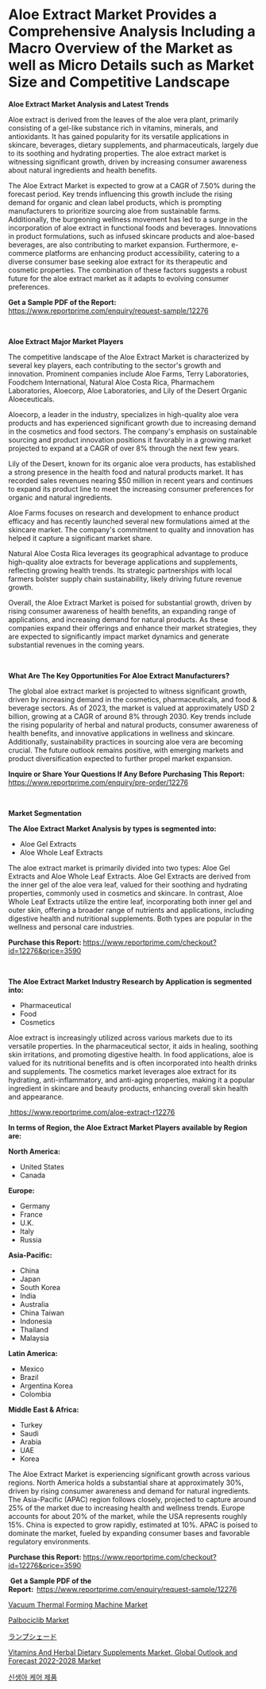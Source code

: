 <p><h1>Aloe Extract Market Provides a Comprehensive Analysis Including a Macro Overview of the Market as well as Micro Details such as Market Size and Competitive Landscape</h1></p><p><strong>Aloe Extract Market Analysis and Latest Trends</strong></p>
<p><p>Aloe extract is derived from the leaves of the aloe vera plant, primarily consisting of a gel-like substance rich in vitamins, minerals, and antioxidants. It has gained popularity for its versatile applications in skincare, beverages, dietary supplements, and pharmaceuticals, largely due to its soothing and hydrating properties. The aloe extract market is witnessing significant growth, driven by increasing consumer awareness about natural ingredients and health benefits.</p><p>The Aloe Extract Market is expected to grow at a CAGR of 7.50% during the forecast period. Key trends influencing this growth include the rising demand for organic and clean label products, which is prompting manufacturers to prioritize sourcing aloe from sustainable farms. Additionally, the burgeoning wellness movement has led to a surge in the incorporation of aloe extract in functional foods and beverages. Innovations in product formulations, such as infused skincare products and aloe-based beverages, are also contributing to market expansion. Furthermore, e-commerce platforms are enhancing product accessibility, catering to a diverse consumer base seeking aloe extract for its therapeutic and cosmetic properties. The combination of these factors suggests a robust future for the aloe extract market as it adapts to evolving consumer preferences.</p></p>
<p><strong>Get a Sample PDF of the Report:&nbsp;</strong> <a href="https://www.reportprime.com/enquiry/request-sample/12276">https://www.reportprime.com/enquiry/request-sample/12276</a></p>
<p>&nbsp;</p>
<p><strong>Aloe Extract Major Market Players</strong></p>
<p><p>The competitive landscape of the Aloe Extract Market is characterized by several key players, each contributing to the sector's growth and innovation. Prominent companies include Aloe Farms, Terry Laboratories, Foodchem International, Natural Aloe Costa Rica, Pharmachem Laboratories, Aloecorp, Aloe Laboratories, and Lily of the Desert Organic Aloeceuticals.</p><p>Aloecorp, a leader in the industry, specializes in high-quality aloe vera products and has experienced significant growth due to increasing demand in the cosmetics and food sectors. The company's emphasis on sustainable sourcing and product innovation positions it favorably in a growing market projected to expand at a CAGR of over 8% through the next few years.</p><p>Lily of the Desert, known for its organic aloe vera products, has established a strong presence in the health food and natural products market. It has recorded sales revenues nearing $50 million in recent years and continues to expand its product line to meet the increasing consumer preferences for organic and natural ingredients.</p><p>Aloe Farms focuses on research and development to enhance product efficacy and has recently launched several new formulations aimed at the skincare market. The company's commitment to quality and innovation has helped it capture a significant market share.</p><p>Natural Aloe Costa Rica leverages its geographical advantage to produce high-quality aloe extracts for beverage applications and supplements, reflecting growing health trends. Its strategic partnerships with local farmers bolster supply chain sustainability, likely driving future revenue growth.</p><p>Overall, the Aloe Extract Market is poised for substantial growth, driven by rising consumer awareness of health benefits, an expanding range of applications, and increasing demand for natural products. As these companies expand their offerings and enhance their market strategies, they are expected to significantly impact market dynamics and generate substantial revenues in the coming years.</p></p>
<p>&nbsp;</p>
<p><strong>What Are The Key Opportunities For Aloe Extract Manufacturers?</strong></p>
<p><p>The global aloe extract market is projected to witness significant growth, driven by increasing demand in the cosmetics, pharmaceuticals, and food & beverage sectors. As of 2023, the market is valued at approximately USD 2 billion, growing at a CAGR of around 8% through 2030. Key trends include the rising popularity of herbal and natural products, consumer awareness of health benefits, and innovative applications in wellness and skincare. Additionally, sustainability practices in sourcing aloe vera are becoming crucial. The future outlook remains positive, with emerging markets and product diversification expected to further propel market expansion.</p></p>
<p><strong>Inquire or Share Your Questions If Any Before Purchasing This Report:</strong> <a href="https://www.reportprime.com/enquiry/pre-order/12276">https://www.reportprime.com/enquiry/pre-order/12276</a></p>
<p>&nbsp;</p>
<p><strong>Market Segmentation</strong></p>
<p><strong>The Aloe Extract Market Analysis by types is segmented into:</strong></p>
<p><ul><li>Aloe Gel Extracts</li><li>Aloe Whole Leaf Extracts</li></ul></p>
<p><p>The aloe extract market is primarily divided into two types: Aloe Gel Extracts and Aloe Whole Leaf Extracts. Aloe Gel Extracts are derived from the inner gel of the aloe vera leaf, valued for their soothing and hydrating properties, commonly used in cosmetics and skincare. In contrast, Aloe Whole Leaf Extracts utilize the entire leaf, incorporating both inner gel and outer skin, offering a broader range of nutrients and applications, including digestive health and nutritional supplements. Both types are popular in the wellness and personal care industries.</p></p>
<p><strong>Purchase this Report:&nbsp;</strong><a href="https://www.reportprime.com/checkout?id=12276&price=3590">https://www.reportprime.com/checkout?id=12276&price=3590</a></p>
<p>&nbsp;</p>
<p><strong>The Aloe Extract Market Industry Research by Application is segmented into:</strong></p>
<p><ul><li>Pharmaceutical</li><li>Food</li><li>Cosmetics</li></ul></p>
<p><p>Aloe extract is increasingly utilized across various markets due to its versatile properties. In the pharmaceutical sector, it aids in healing, soothing skin irritations, and promoting digestive health. In food applications, aloe is valued for its nutritional benefits and is often incorporated into health drinks and supplements. The cosmetics market leverages aloe extract for its hydrating, anti-inflammatory, and anti-aging properties, making it a popular ingredient in skincare and beauty products, enhancing overall skin health and appearance.</p></p>
<p><a href="https://www.reportprime.com/aloe-extract-r12276">&nbsp;https://www.reportprime.com/aloe-extract-r12276</a></p>
<p><strong>In terms of Region, the Aloe Extract Market Players available by Region are:</strong></p>
<p>
    <p> <strong> North America: </strong>
        <ul>
            <li>United States</li>
            <li>Canada</li>
        </ul>
        </p> 
    <p> <strong> Europe: </strong>
        <ul>
            <li>Germany</li>
            <li>France</li>
            <li>U.K.</li>
            <li>Italy</li>
            <li>Russia</li>
        </ul>
        </p> 
    <p> <strong> Asia-Pacific: </strong>
        <ul>
            <li>China</li>
            <li>Japan</li>
            <li>South Korea</li>
            <li>India</li>
            <li>Australia</li>
            <li>China Taiwan</li>
            <li>Indonesia</li>
            <li>Thailand</li>
            <li>Malaysia</li>
        </ul>
        </p> 
    <p> <strong> Latin America: </strong>
        <ul>
            <li>Mexico</li>
            <li>Brazil</li>
            <li>Argentina Korea</li>
            <li>Colombia</li>
        </ul>
        </p> 
    <p> <strong> Middle East & Africa: </strong>
        <ul>
            <li>Turkey</li>
            <li>Saudi</li>
            <li>Arabia</li>
            <li>UAE</li>
            <li>Korea</li>
        </ul>
    </p>
    </p>
<p><p>The Aloe Extract Market is experiencing significant growth across various regions. North America holds a substantial share at approximately 30%, driven by rising consumer awareness and demand for natural ingredients. The Asia-Pacific (APAC) region follows closely, projected to capture around 25% of the market due to increasing health and wellness trends. Europe accounts for about 20% of the market, while the USA represents roughly 15%. China is expected to grow rapidly, estimated at 10%. APAC is poised to dominate the market, fueled by expanding consumer bases and favorable regulatory environments.</p></p>
<p><strong>Purchase this Report: </strong><a href="https://www.reportprime.com/checkout?id=12276&price=3590">https://www.reportprime.com/checkout?id=12276&price=3590</a></p>
<p>&nbsp;<strong>Get a Sample PDF of the Report:&nbsp;&nbsp;</strong><a href="https://www.reportprime.com/enquiry/request-sample/12276">https://www.reportprime.com/enquiry/request-sample/12276</a></p>
<p><strong></strong></p>
<p><p><a href="https://issuu.com/reportprime-2/docs/vacuum-thermal-forming-machine-mark_3d5d85d5e00198">Vacuum Thermal Forming Machine Market</a></p><p><a href="https://medium.com/@nyahmertz1928/market-forecasting-change-global-palbociclib-market-dynamics-and-future-trends-2024-2031-00e1f93fe9cd">Palbociclib Market</a></p><p><a href="https://medium.com/@manuelmann1976/%E3%83%A9%E3%83%B3%E3%83%97%E3%82%B7%E3%82%A7%E3%83%BC%E3%83%89%E5%B8%82%E5%A0%B4%E3%81%AE%E3%83%9E%E3%83%83%E3%83%94%E3%83%B3%E3%82%B0-%E3%83%88%E3%83%AC%E3%83%B3%E3%83%89-%E8%AA%B2%E9%A1%8C-%E3%81%9D%E3%81%97%E3%81%A6%E7%AA%81%E7%A0%B4%E5%8F%A3-2024%E5%B9%B4-2031%E5%B9%B4-893618ae7c06">ランプシェード</a></p><p><a href="https://www.linkedin.com/pulse/global-vitamins-herbal-dietary-supplements-market-outlook-4gqbf?trackingId=IWcuwLnmSQWw8dpnkpGQaQ%3D%3D">Vitamins And Herbal Dietary Supplements Market, Global Outlook and Forecast 2022-2028 Market</a></p><p><a href="https://medium.com/@bobbykihnyt57786/%EC%8B%A0%EC%83%9D%EC%95%84-%EB%8F%8C%EB%B4%84-%EC%A0%9C%ED%92%88-%EC%8B%9C%EC%9E%A5%EC%9D%98-%EC%A3%BC%EC%9A%94-%EB%8F%99%ED%96%A5-%EB%B6%84%EC%84%9D-2024%EB%85%84%EB%B6%80%ED%84%B0-2031%EB%85%84%EA%B9%8C%EC%A7%80%EC%9D%98-%EC%8B%9C%EC%9E%A5-%EB%8F%99%ED%96%A5-%EB%B0%8F-%ED%96%A5%ED%9B%84-%EC%A0%84%EB%A7%9D-edd23c559e45">신생아 케어 제품</a></p></p>